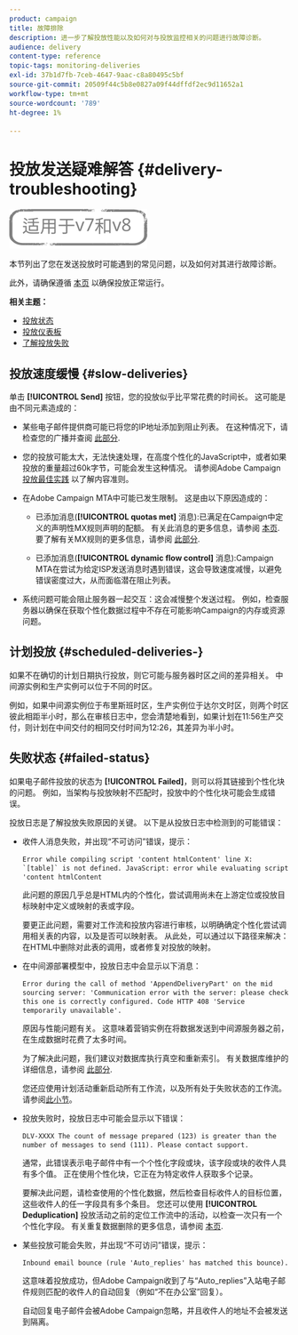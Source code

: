 ```yaml
---
product: campaign
title: 故障排除
description: 进一步了解投放性能以及如何对与投放监控相关的问题进行故障诊断。
audience: delivery
content-type: reference
topic-tags: monitoring-deliveries
exl-id: 37b1d7fb-7ceb-4647-9aac-c8a80495c5bf
source-git-commit: 20509f44c5b8e0827a09f44dffdf2ec9d11652a1
workflow-type: tm+mt
source-wordcount: '789'
ht-degree: 1%

---
```


# 投放发送疑难解答 {#delivery-troubleshooting}

![](../../assets/common.svg)

本节列出了您在发送投放时可能遇到的常见问题，以及如何对其进行故障诊断。

此外，请确保遵循 [本页](delivery-performances.md) 以确保投放正常运行。

**相关主题：**

* [投放状态](delivery-statuses.md)
* [投放仪表板](delivery-dashboard.md)
* [了解投放失败](understanding-delivery-failures.md)

## 投放速度缓慢 {#slow-deliveries}

单击 **[!UICONTROL Send]** 按钮，您的投放似乎比平常花费的时间长。 这可能是由不同元素造成的：

* 某些电子邮件提供商可能已将您的IP地址添加到阻止列表。 在这种情况下，请检查您的广播并查阅 [此部分](about-deliverability.md).

* 您的投放可能太大，无法快速处理，在高度个性化的JavaScript中，或者如果投放的重量超过60k字节，可能会发生这种情况。 请参阅Adobe Campaign [投放最佳实践](delivery-best-practices.md) 以了解内容准则。

* 在Adobe Campaign MTA中可能已发生限制。 这是由以下原因造成的：

   * 已添加消息(**[!UICONTROL quotas met]** 消息):已满足在Campaign中定义的声明性MX规则声明的配额。 有关此消息的更多信息，请参阅 [本页](deliverability-faq.md). 要了解有关MX规则的更多信息，请参阅 [此部分](../../installation/using/email-deliverability.md#about-mx-rules).

   * 已添加消息(**[!UICONTROL dynamic flow control]** 消息):Campaign MTA在尝试为给定ISP发送消息时遇到错误，这会导致速度减慢，以避免错误密度过大，从而面临潜在阻止列表。

* 系统问题可能会阻止服务器一起交互：这会减慢整个发送过程。 例如，检查服务器以确保在获取个性化数据过程中不存在可能影响Campaign的内存或资源问题。

## 计划投放 {#scheduled-deliveries-}

如果不在确切的计划日期执行投放，则它可能与服务器时区之间的差异相关。 中间源实例和生产实例可以位于不同的时区。

例如，如果中间源实例位于布里斯班时区，生产实例位于达尔文时区，则两个时区彼此相距半小时，那么在审核日志中，您会清楚地看到，如果计划在11:56生产交付，则计划在中间交付的相同交付时间为12:26，其差异为半小时。

## 失败状态 {#failed-status}

如果电子邮件投放的状态为 **[!UICONTROL Failed]**，则可以将其链接到个性化块的问题。 例如，当架构与投放映射不匹配时，投放中的个性化块可能会生成错误。

投放日志是了解投放失败原因的关键。 以下是从投放日志中检测到的可能错误：

* 收件人消息失败，并出现“不可访问”错误，提示：

   ```
   Error while compiling script 'content htmlContent' line X: `[table]` is not defined. JavaScript: error while evaluating script 'content htmlContent
   ```

   此问题的原因几乎总是HTML内的个性化，尝试调用尚未在上游定位或投放目标映射中定义或映射的表或字段。

   要更正此问题，需要对工作流和投放内容进行审核，以明确确定个性化尝试调用相关表的内容，以及是否可以映射表。 从此处，可以通过以下路径来解决：在HTML中删除对此表的调用，或者修复对投放的映射。

* 在中间源部署模型中，投放日志中会显示以下消息：

   ```
   Error during the call of method 'AppendDeliveryPart' on the mid sourcing server: 'Communication error with the server: please check this one is correctly configured. Code HTTP 408 'Service temporarily unavailable'.
   ```

   原因与性能问题有关。 这意味着营销实例在将数据发送到中间源服务器之前，在生成数据时花费了太多时间。

   为了解决此问题，我们建议对数据库执行真空和重新索引。 有关数据库维护的详细信息，请参阅 [此部分](../../production/using/recommendations.md).

   您还应使用计划活动重新启动所有工作流，以及所有处于失败状态的工作流。 请参阅[此小节](../../workflow/using/scheduler.md)。

* 投放失败时，投放日志中可能会显示以下错误：

   ```
   DLV-XXXX The count of message prepared (123) is greater than the number of messages to send (111). Please contact support.
   ```

   通常，此错误表示电子邮件中有一个个性化字段或块，该字段或块的收件人具有多个值。 正在使用个性化块，它正在为特定收件人获取多个记录。

   要解决此问题，请检查使用的个性化数据，然后检查目标收件人的目标位置，这些收件人的任一字段具有多个条目。 您还可以使用 **[!UICONTROL Deduplication]** 投放活动之前的定位工作流中的活动，以检查一次只有一个个性化字段。 有关重复数据删除的更多信息，请参阅 [本页](../../workflow/using/deduplication.md).

* 某些投放可能会失败，并出现“不可访问”错误，提示：

   ```
   Inbound email bounce (rule 'Auto_replies' has matched this bounce).
   ```

   这意味着投放成功，但Adobe Campaign收到了与“Auto_replies”入站电子邮件规则匹配的收件人的自动回复（例如“不在办公室”回复）。

   自动回复电子邮件会被Adobe Campaign忽略，并且收件人的地址不会被发送到隔离。
